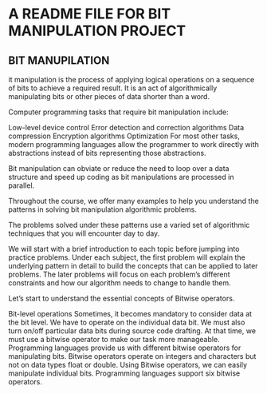 # A README FILE FOR BIT MANIPULATION PROJECT
## BIT MANUPILATION
it manipulation is the process of applying logical operations on a sequence of bits to achieve a required result. It is an act of algorithmically manipulating bits or other pieces of data shorter than a word.

Computer programming tasks that require bit manipulation include:

Low-level device control
Error detection and correction algorithms
Data compression
Encryption algorithms
Optimization
For most other tasks, modern programming languages allow the programmer to work directly with abstractions instead of bits representing those abstractions.

Bit manipulation can obviate or reduce the need to loop over a data structure and speed up coding as bit manipulations are processed in parallel.

Throughout the course, we offer many examples to help you understand the patterns in solving bit manipulation algorithmic problems.

The problems solved under these patterns use a varied set of algorithmic techniques that you will encounter day to day.

We will start with a brief introduction to each topic before jumping into practice problems. Under each subject, the first problem will explain the underlying pattern in detail to build the concepts that can be applied to later problems. The later problems will focus on each problem’s different constraints and how our algorithm needs to change to handle them.

Let’s start to understand the essential concepts of Bitwise operators.

Bit-level operations
Sometimes, it becomes mandatory to consider data at the bit level.
We have to operate on the individual data bit. We must also turn on/off particular data bits during source code drafting. At that time, we must use a bitwise operator to make our task more manageable.
Programming languages provide us with different bitwise operators for manipulating bits.
Bitwise operators operate on integers and characters but not on data types float or double.
Using Bitwise operators, we can easily manipulate individual bits.
Programming languages support six bitwise operators.

